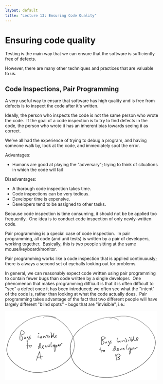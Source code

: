 ```yaml
---
layout: default
title: "Lecture 13: Ensuring Code Quality"
---
```


# Ensuring code quality

Testing is the main way that we can ensure that the software is sufficiently free of defects.

However, there are many other techniques and practices that are valuable to us.

## Code Inspections, Pair Programming

A very useful way to ensure that software has high quality and is free from defects is to inspect the code after it's written.

Ideally, the person who inspects the code is not the same person who wrote the code.  If the goal of a code inspection is to try to find defects in the code, the person who wrote it has an inherent bias towards seeing it as correct.

We've all had the experience of trying to debug a program, and having someone walk by, look at the code, and immediately spot the error.

Advantages:

-  Humans are good at playing the "adversary"; trying to think of situations in which the code will fail

Disadvantages:

-  A thorough code inspection takes time.
-  Code inspections can be very tedious.
-  Developer time is expensive.
-  Developers tend to be assigned to other tasks.

Because code inspection is time consuming, it should not be be applied too frequently.  One idea is to conduct code inspection of only newly-written code.

Pair programming is a special case of code inspection.  In pair programming, all code (and unit tests) is written by a pair of developers, working together.  Basically, this is two people sitting at the same mouse/keyboard/monitor.

Pair programming works like a code inspection that is applied continuously; there is always a second set of eyeballs looking out for problems.

In general, we can reasonably expect code written using pair programming to contain fewer bugs than code written by a single developer.  One phenomenon that makes programming difficult is that it is often difficult to "see" a defect once it has been introduced; we often see what the "intent" of the code is, rather than looking at what the code actually does.  Pair programming takes advantage of the fact that two different people will have largely different "blind spots" - bugs that are "invisible", i.e.:

<img style="width: 500px;" src="figures/blindSpots.png" alt="Blind spots">
